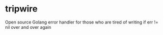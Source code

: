 # tripwire
Open source Golang error handler for those who are tired of writing if err != nil over and over again
